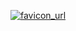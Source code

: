 
[![favicon_url]][app_url]

[app_url]: http://{{{pkg.name}}}.herokuapp.com
[favicon_url]: http://{{{pkg.org}}}.github.io/{{{pkg.name}}}/images/favicon.png
